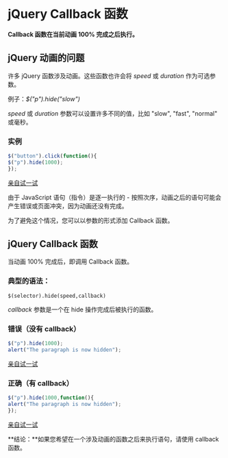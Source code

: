 # jQuery Callback 函数



**Callback 函数在当前动画 100% 完成之后执行。**

## jQuery 动画的问题

许多 jQuery 函数涉及动画。这些函数也许会将 *speed* 或 *duration* 作为可选参数。

例子：*$("p").hide("slow")*

*speed* 或 *duration* 参数可以设置许多不同的值，比如 "slow", "fast", "normal" 或毫秒。

### 实例

```js
$("button").click(function(){
$("p").hide(1000);
});
```

[亲自试一试](https://www.w3school.com.cn/tiy/t.asp?f=jquery_hide_slow)

由于 JavaScript 语句（指令）是逐一执行的 - 按照次序，动画之后的语句可能会产生错误或页面冲突，因为动画还没有完成。

为了避免这个情况，您可以以参数的形式添加 Callback 函数。

## jQuery Callback 函数

当动画 100% 完成后，即调用 Callback 函数。

### 典型的语法：

```
$(selector).hide(speed,callback)
```

*callback* 参数是一个在 hide 操作完成后被执行的函数。

### 错误（没有 callback）

```js
$("p").hide(1000);
alert("The paragraph is now hidden");
```

[亲自试一试](https://www.w3school.com.cn/tiy/t.asp?f=jquery_hide_slow_wrong)

### 正确（有 callback）

```js
$("p").hide(1000,function(){
alert("The paragraph is now hidden");
});
```

[亲自试一试](https://www.w3school.com.cn/tiy/t.asp?f=jquery_hide_slow_right)

**结论：**如果您希望在一个涉及动画的函数之后来执行语句，请使用 callback 函数。